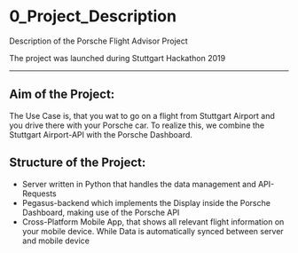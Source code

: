 # 0_Project_Description
Description of the Porsche Flight Advisor Project

The project was launched during Stuttgart Hackathon 2019

---------------------------------------------------------------------

## Aim of the Project:
The Use Case is, that you wat to go on a flight from Stuttgart Airport and you drive there with your Porsche car.
To realize this, we combine the Stuttgart Airport-API with the Porsche Dashboard.




## Structure of the Project:

- Server written in Python that handles the data management and API-Requests
- Pegasus-backend which implements the Display inside the Porsche Dashboard, making use of the Porsche API
- Cross-Platform Mobile App, that shows all relevant flight information on your mobile device. While Data is automatically synced between server and mobile device






